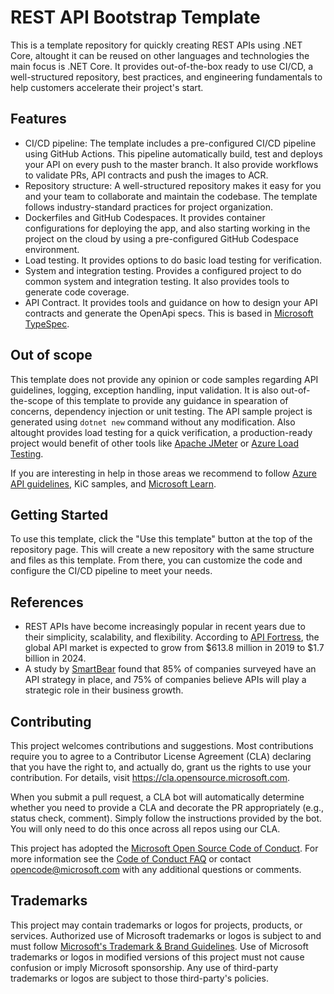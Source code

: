 # REST API Bootstrap Template

This is a template repository for quickly creating REST APIs using .NET Core, altought it can be reused on other languages and technologies the main focus is .NET Core. It provides out-of-the-box ready to use CI/CD, a well-structured repository, best practices, and engineering fundamentals to help customers accelerate their project's start.

## Features

* CI/CD pipeline: The template includes a pre-configured CI/CD pipeline using GitHub Actions. This pipeline automatically build, test and deploys your API on every push to the master branch. It also provide workflows to validate PRs, API contracts and push the images to ACR.
* Repository structure: A well-structured repository makes it easy for you and your team to collaborate and maintain the codebase. The template follows industry-standard practices for project organization.
* Dockerfiles and GitHub Codespaces. It provides container configurations for deploying the app, and also starting working in the project on the cloud by using a pre-configured GitHub Codespace environment.
* Load testing. It provides options to do basic load testing for verification.
* System and integration testing. Provides a configured project to do common system and integration testing. It also provides tools to generate code coverage.
* API Contract. It provides tools and guidance on how to design your API contracts and generate the OpenApi specs. This is based in [Microsoft TypeSpec](https://microsoft.github.io/typespec/).

## Out of scope

This template does not provide any opinion or code samples regarding API guidelines, logging, exception handling, input validation. It is also out-of-the-scope of this template to provide any guidance in spearation of concerns, dependency injection or unit testing. The API sample project is generated using `dotnet new` command without any modification. Also altought provides load testing for a quick verification, a production-ready project would benefit of other tools like [Apache JMeter](https://jmeter.apache.org/) or [Azure Load Testing](https://learn.microsoft.com/en-us/azure/load-testing/overview-what-is-azure-load-testing).

If you are interesting in help in those areas we recommend to follow [Azure API guidelines](https://github.com/microsoft/api-guidelines/), KiC samples, and [Microsoft Learn](https://learn.microsoft.com).

## Getting Started

To use this template, click the "Use this template" button at the top of the repository page. This will create a new repository with the same structure and files as this template. From there, you can customize the code and configure the CI/CD pipeline to meet your needs.

## References

* REST APIs have become increasingly popular in recent years due to their simplicity, scalability, and flexibility. According to [API Fortress](https://saucelabs.com/products/api-testing), the global API market is expected to grow from $613.8 million in 2019 to $1.7 billion in 2024.
* A study by [SmartBear](https://smartbear.com/learn/api-design/what-is-an-api-economy/) found that 85% of companies surveyed have an API strategy in place, and 75% of companies believe APIs will play a strategic role in their business growth.

## Contributing

This project welcomes contributions and suggestions.  Most contributions require you to agree to a
Contributor License Agreement (CLA) declaring that you have the right to, and actually do, grant us
the rights to use your contribution. For details, visit https://cla.opensource.microsoft.com.

When you submit a pull request, a CLA bot will automatically determine whether you need to provide
a CLA and decorate the PR appropriately (e.g., status check, comment). Simply follow the instructions
provided by the bot. You will only need to do this once across all repos using our CLA.

This project has adopted the [Microsoft Open Source Code of Conduct](https://opensource.microsoft.com/codeofconduct/).
For more information see the [Code of Conduct FAQ](https://opensource.microsoft.com/codeofconduct/faq/) or
contact [opencode@microsoft.com](mailto:opencode@microsoft.com) with any additional questions or comments.

## Trademarks

This project may contain trademarks or logos for projects, products, or services. Authorized use of Microsoft 
trademarks or logos is subject to and must follow 
[Microsoft's Trademark & Brand Guidelines](https://www.microsoft.com/en-us/legal/intellectualproperty/trademarks/usage/general).
Use of Microsoft trademarks or logos in modified versions of this project must not cause confusion or imply Microsoft sponsorship.
Any use of third-party trademarks or logos are subject to those third-party's policies.
